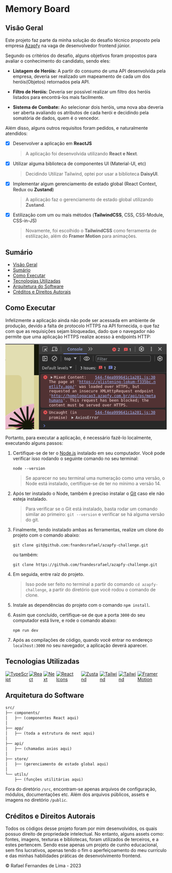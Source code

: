 # Memory Board

## Visão Geral
Este projeto faz parte da minha solução do desafio técnico proposto pela empresa [Azapfy]() na vaga de desenvolvedor frontend júnior.

Segundo os critérios do desafio, alguns objetivos foram propostos para avaliar o conhecimento do candidato, sendo eles:

- **Listagem de Heróis:** A partir do consumo de uma API desenvolvida pela empresa, deveria ser realizado um mapeamento de cada um dos heróis(Objetos) retornados pela API.

- **Filtro de Heróis:** Deveria ser possível realizar um filtro dos heróis listados para encontrá-los mais facilmente.

- **Sistema de Combate:** Ao selecionar dois heróis, uma nova aba deveria ser aberta avaliando os atributos de cada herói e decidindo pela somatória de dados, quem é o vencedor.

Além disso, alguns outros requisitos foram pedidos, e naturalmente atendidos:

- [X] Desenvolver a aplicação em **ReactJS**
  > A aplicação foi desenvolvida utilizando **React e Next**.
- [X] Utilizar alguma biblioteca de componentes UI (Material-UI, etc)
  > Decidindo Utilizar Tailwind, optei por usar a biblioteca **DaisyUI**.
- [X] Implementar algum gerenciamento de estado global (React Context, Redux ou **Zustand**)
  > A aplicação faz o gerenciamento de estado global utilizando **Zustand**.
- [X] Estilização com um ou mais métodos (**TailwindCSS**, CSS, CSS-Module, CSS-in-JS)
  > Novamente, foi escolhido o **TailwindCSS** como ferramenta de estilização, além do **Framer Motion** para animações.

## Sumário
- [Visão Geral](#visão-geral)
- [Sumário](#sumário)
- [Como Executar](#como-executar)
- [Tecnologias Utilizadas](#tecnologias-utilizadas)
- [Arquitetura do Software](#arquitetura-do-software)
- [Créditos e Direitos Autorais](#créditos-e-direitos-autorais)

## Como Executar
Infelizmente a aplicação ainda não pode ser acessada em ambiente de produção, devido a falta de protocolo HTTPS na API fornecida, o que faz com que as requisições sejam bloqueadas, dado que o navegador não permite que uma aplicação HTTPS realize acesso à endpoints HTTP:

<img src="./public/images/prod_error.png" />

Portanto, para executar a aplicação, é necessário fazê-lo localmente, executando alguns passos:

1. Certifique-se de ter o [Node.js](https://nodejs.org/en) instalado em seu computador. Você pode verificar isso rodando o seguinte comando no seu terminal:
   ```cli
   node --version
   ```
   > Se aparecer no seu terminal uma numeração como uma versão, o Node está instalado, certifique-se de ter no mínimo a versão 14.
2. Após ter instalado o Node, também é preciso instalar o [Git]() caso ele não esteja instalado.
   > Para verificar se o Git está instalado, basta rodar um comando similar ao primeiro: `git --version` e verificar se há alguma versão do git.
3. Finalmente, tendo instalado ambas as ferramentas, realize um clone do projeto com o comando abaixo:
   ```cli
   git clone git@github.com:fnandesrafael/azapfy-challenge.git
   ```
    ou também:
    ```cli
    git clone https://github.com/fnandesrafael/azapfy-challenge.git
    ```
4. Em seguida, entre raíz do projeto.
    > Isso pode ser feito no terminal a partir do comando `cd azapfy-challenge`, a partir do diretório que você rodou o comando de clone.

5. Instale as dependências do projeto com o comando `npm install`.
6. Assim que concluído, certifique-se de que a porta `3000` do seu computador está livre, e rode o comando abaixo:
    ```cli
    npm run dev
    ```
7. Após as compilações de código, quando você entrar no endereço `localhost:3000` no seu navegador, a aplicação deverá aparecer.

## Tecnologias Utilizadas
<div style="display: flex; gap: 2px;">
  <a href="https://www.typescriptlang.org/">
    <img src="https://img.shields.io/badge/TypeScript-007ACC?style=for-the-badge&logo=typescript&logoColor=white" alt="TypeScript">
  </a>

  <a href="https://react.dev">
    <img src="https://img.shields.io/badge/React-black?style=for-the-badge&logo=react&logoColor=cyan" alt="React">
  </a>

  <a href="https://react-dropzone.js.org/">
    <img src="https://img.shields.io/badge/Next-black?style=for-the-badge&logo=next.js&logoColor=white" alt="Next">
  </a>

  <a href="https://react-icons.github.io/react-icons/">
    <img src="https://img.shields.io/badge/React_Icons-black?style=for-the-badge&logo=react&logoColor=eb4e63" alt="React Icons">
  </a>

  <a href="https://docs.pmnd.rs/zustand/getting-started/introduction">
    <img src="https://img.shields.io/badge/Zustand-efefef?style=for-the-badge&logo=zustand&logoColor=e229c4" alt="Zustand">
  </a>

  <a href="https://styled-components.com/">
    <img src="https://img.shields.io/badge/Tailwind-black?style=for-the-badge&logo=tailwindcss&logoColor=cyan" alt="Tailwind">
  </a>

  <a href="https://styled-components.com/">
    <img src="https://img.shields.io/badge/daisyui-black?style=for-the-badge&logo=daisyui&logoColor=cyan" alt="Tailwind">
  </a>

  <a href="https://www.framer.com/motion/">
    <img src="https://img.shields.io/badge/Framer_Motion-efefef?style=for-the-badge&logo=framer&logoColor=e229c4" alt="Framer Motion">
  </a>
</div>

## Arquitetura do Software

```cli
src/
├── components/
│   ├── (componentes React aqui)
│
├── app/
│   ├── (toda a estrutura do next aqui)
│
├── api/
│   ├── (chamadas axios aqui)
│
├── store/
│   ├── (gerenciamento de estado global aqui)
│
└── utils/
    ├── (funções utilitárias aqui)
```

Fora do diretório `/src`, encontram-se apenas arquivos de configuração, módulos, documentações etc. Além dos arquivos públicos, assets e imagens no diretório `/public`.

## Créditos e Direitos Autorais

Todos os códigos desse projeto foram por mim desenvolvidos, os quais possuo direito de propriedade intelectual. No entanto, alguns assets como: fontes, imagens, texturas e bibliotecas, foram utilizados de terceiros, e a estes pertencem.
Sendo esse apenas um projeto de cunho educacional, sem fins lucrativos, apenas tendo o fim o aperfeiçoamento do meu currículo e das minhas habilidades práticas de desenvolvimento frontend.

© Rafael Fernandes de Lima - 2023
